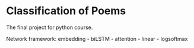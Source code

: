 # Classification of Poems
The final project for python course.

Network framework: embedding - biLSTM - attention - linear - logsoftmax

